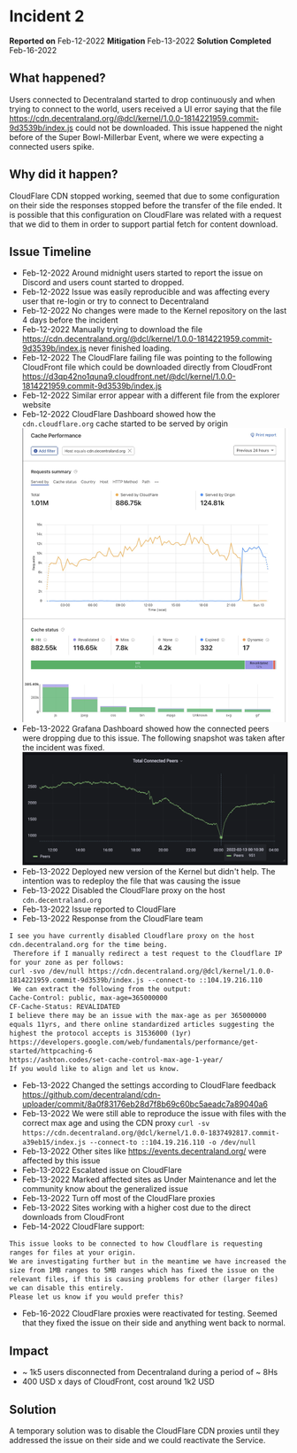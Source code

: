 # Incident 2

**Reported on** Feb-12-2022
**Mitigation** Feb-13-2022 
**Solution Completed** Feb-16-2022

## What happened?

Users connected to Decentraland started to drop continuously and when trying to connect to the world, users received a UI error saying that the file 
https://cdn.decentraland.org/@dcl/kernel/1.0.0-1814221959.commit-9d3539b/index.js could not be downloaded. 
This issue happened the night before of the Super Bowl-Millerbar Event, where we were expecting a connected users spike. 

## Why did it happen?

CloudFlare CDN stopped working, seemed that due to some configuration on their side the responses stopped before the transfer of the file ended. It is possible that this configuration on CloudFlare was related with a request that we did to them in order to support partial fetch for content download.


## Issue Timeline

- Feb-12-2022 Around midnight users started to report the issue on Discord and users count started to dropped.
- Feb-12-2022 Issue was easily reproducible and was affecting every user that re-login or try to connect to Decentraland
- Feb-12-2022 No changes were made to the Kernel repository on the last 4 days before the incident 
- Feb-12-2022 Manually trying to download the file https://cdn.decentraland.org/@dcl/kernel/1.0.0-1814221959.commit-9d3539b/index.js never finished loading. 
- Feb-12-2022 The CloudFlare failing file was pointing to the following CloudFront file which could be downloaded directly from CloudFront https://d3qp42no1quna9.cloudfront.net/@dcl/kernel/1.0.0-1814221959.commit-9d3539b/index.js
- Feb-12-2022 Similar error appear with a different file from the explorer website
- Feb-12-2022 CloudFlare Dashboard showed how the `cdn.cloudflare.org` cache started to be served by origin 
  ![CloudFlare](img/incident-2/Incident-2-CF-cache.png)
- Feb-13-2022 Grafana Dashboard showed how the connected peers were dropping due to this issue. The following snapshot was taken after the incident was fixed. 
![Peers](img/incident-2/Incident-2-connected-peers.png)
- Feb-13-2022 Deployed new version of the Kernel but didn't help. The intention was to redeploy the file that was causing the issue 
- Feb-13-2022 Disabled the CloudFlare proxy on the host `cdn.decentraland.org` 
- Feb-13-2022 Issue reported to CloudFlare
- Feb-13-2022 Response from the CloudFlare team 
``` 
I see you have currently disabled Cloudflare proxy on the host cdn.decentraland.org for the time being.
 Therefore if I manually redirect a test request to the Cloudflare IP for your zone as per follows:
curl -svo /dev/null https://cdn.decentraland.org/@dcl/kernel/1.0.0-1814221959.commit-9d3539b/index.js --connect-to ::104.19.216.110
 We can extract the following from the output:
Cache-Control: public, max-age=365000000
CF-Cache-Status: REVALIDATED
I believe there may be an issue with the max-age as per 365000000 equals 11yrs, and there online standardized articles suggesting the highest the protocol accepts is 31536000 (1yr)
https://developers.google.com/web/fundamentals/performance/get-started/httpcaching-6
https://ashton.codes/set-cache-control-max-age-1-year/
If you would like to align and let us know.
```
- Feb-13-2022 Changed the settings according to CloudFlare feedback https://github.com/decentraland/cdn-uploader/commit/8a0f83176eb28d7f8b69c60bc5aeadc7a89040a6
- Feb-13-2022 We were still able to reproduce the issue with files with the correct max age and using the CDN proxy
`curl -sv https://cdn.decentraland.org/@dcl/kernel/1.0.0-1837492817.commit-a39eb15/index.js --connect-to ::104.19.216.110 -o /dev/null` 
- Feb-13-2022 Other sites like  https://events.decentraland.org/ were affected by this issue
- Feb-13-2022 Escalated issue on CloudFlare 
- Feb-13-2022 Marked affected sites as Under Maintenance and let the community know about the generalized issue 
- Feb-13-2022 Turn off most of the CloudFlare proxies 
- Feb-13-2022 Sites working with a higher cost due to the direct downloads from CloudFront 
- Feb-14-2022 CloudFlare support: 
```
This issue looks to be connected to how Cloudflare is requesting ranges for files at your origin.
We are investigating further but in the meantime we have increased the size from 1MB ranges to 5MB ranges which has fixed the issue on the relevant files, if this is causing problems for other (larger files) we can disable this entirely.
Please let us know if you would prefer this?
```
- Feb-16-2022 CloudFlare proxies were reactivated for testing. Seemed that they fixed the issue on their side and anything went back to normal. 

## Impact 

- ~ 1k5 users disconnected from Decentraland during a period of ~ 8Hs
- 400 USD x days of CloudFront, cost around 1k2 USD

## Solution 

A temporary solution was to disable the CloudFlare CDN proxies until they addressed the issue on their side and we could reactivate the Service.
